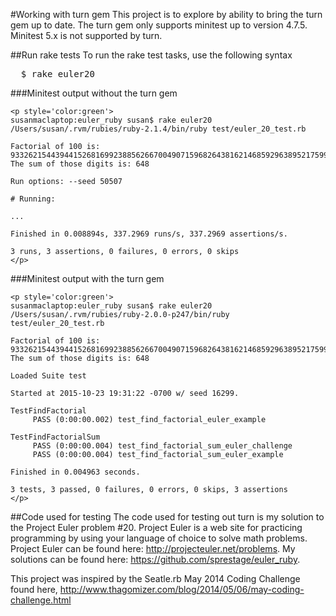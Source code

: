 #Working with turn gem
This project is to explore by ability to bring the turn gem up to date.  The turn gem only supports minitest up to version 4.7.5.  Minitest 5.x is not supported by turn.

##Run rake tests
To run the rake test tasks, use the following syntax
<pre>
  $ rake euler20
</pre>

###Minitest output without the turn gem

```
<p style='color:green'>
susanmaclaptop:euler_ruby susan$ rake euler20
/Users/susan/.rvm/rubies/ruby-2.1.4/bin/ruby test/euler_20_test.rb

Factorial of 100 is: 93326215443944152681699238856266700490715968264381621468592963895217599993229915608941463976156518286253697920827223758251185210916864000000000000000000000000
The sum of those digits is: 648

Run options: --seed 50507

# Running:

...

Finished in 0.008894s, 337.2969 runs/s, 337.2969 assertions/s.

3 runs, 3 assertions, 0 failures, 0 errors, 0 skips
</p>
```

###Minitest output with the turn gem
```
<p style='color:green'>
susanmaclaptop:euler_ruby susan$ rake euler20
/Users/susan/.rvm/rubies/ruby-2.0.0-p247/bin/ruby test/euler_20_test.rb

Factorial of 100 is: 93326215443944152681699238856266700490715968264381621468592963895217599993229915608941463976156518286253697920827223758251185210916864000000000000000000000000
The sum of those digits is: 648

Loaded Suite test

Started at 2015-10-23 19:31:22 -0700 w/ seed 16299.

TestFindFactorial
     PASS (0:00:00.002) test_find_factorial_euler_example

TestFindFactorialSum
     PASS (0:00:00.004) test_find_factorial_sum_euler_challenge
     PASS (0:00:00.004) test_find_factorial_sum_euler_example

Finished in 0.004963 seconds.

3 tests, 3 passed, 0 failures, 0 errors, 0 skips, 3 assertions
</p>
```


##Code used for testing
The code used for testing out turn is my solution to the Project Euler problem #20.  Project Euler is a web site for practicing programming by using your language of choice to solve math problems.  Project Euler can be found here: http://projecteuler.net/problems.  My solutions can be found here: https://github.com/sprestage/euler_ruby.

This project was inspired by the Seatle.rb May 2014 Coding Challenge found here, http://www.thagomizer.com/blog/2014/05/06/may-coding-challenge.html

